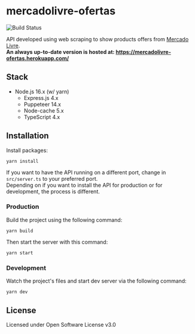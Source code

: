 # mercadolivre-ofertas

<img src="https://camo.githubusercontent.com/4e084bac046962268fcf7a8aaf3d4ac422d3327564f9685c9d1b57aa56b142e9/68747470733a2f2f7472617669732d63692e6f72672f6477796c2f657374612e7376673f6272616e63683d6d6173746572" alt="Build Status" data-canonical-src="https://travis-ci.org/dwyl/esta.svg?branch=master" style="max-width: 100%;">

API developed using web scraping to show products offers from <a href="https://www.mercadolivre.com.br/ofertas" target="_blank">Mercado Livre</a>.
<br>
<b>An always up-to-date version is hosted at: https://mercadolivre-ofertas.herokuapp.com/</b>

## Stack

- Node.js 16.x (w/ yarn)
  - Express.js 4.x
  - Puppeteer 14.x
  - Node-cache 5.x
  - TypeScript 4.x

## Installation

Install packages:

```
yarn install
```

If you want to have the API running on a different port, change in `src/server.ts` to your preferred port.
<br>
Depending on if you want to install the API for production or for development, the process is different.

### Production

Build the project using the following command:

```
yarn build
```

Then start the server with this command:

```
yarn start
```

### Development

Watch the project's files and start dev server via the following command:

```
yarn dev
```

## License

Licensed under Open Software License v3.0

